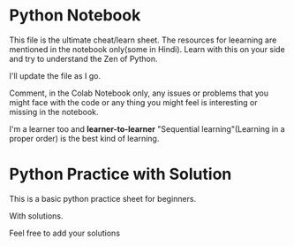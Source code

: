 # Python Notebook
This file is the ultimate cheat/learn sheet. The resources for leearning are mentioned in the notebook only(some in Hindi). Learn with this on your side and try to understand the Zen of Python.

I'll update the file as I go. 

Comment, in the Colab Notebook only, any issues or problems that you might face with the code or any thing you might feel is interesting or missing in the notebook.

I'm a learner too and **learner-to-learner** "Sequential learning"(Learning in a proper order) is the best kind of learning.

# Python Practice with Solution
This is a basic python practice sheet for beginners.

With solutions.

Feel free to add your solutions
